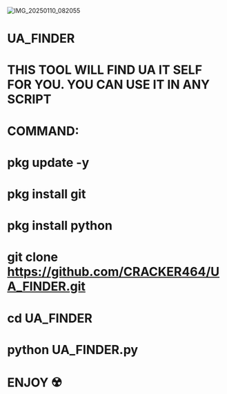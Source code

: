 ![IMG_20250110_082055](https://github.com/user-attachments/assets/aec80067-0588-4bc7-9e64-87dd33f6a046)
# UA_FINDER
# THIS TOOL WILL FIND UA IT SELF FOR YOU. YOU CAN USE IT IN ANY SCRIPT
# COMMAND:
# pkg update -y
# pkg install git 
# pkg install python 
# git clone https://github.com/CRACKER464/UA_FINDER.git
# cd UA_FINDER
# python UA_FINDER.py 
# ENJOY ☢️
